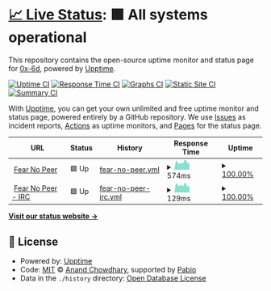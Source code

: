 # [📈 Live Status](https://status.fearnopeer.io): <!--live status--> **🟩 All systems operational**

This repository contains the open-source uptime monitor and status page for [0x-6d](https://status.fearnopeer.io), powered by [Upptime](https://github.com/upptime/upptime).

[![Uptime CI](https://github.com/0x-6d/status.fearnopeer/workflows/Uptime%20CI/badge.svg)](https://github.com/0x-6d/status.fearnopeer/actions?query=workflow%3A%22Uptime+CI%22)
[![Response Time CI](https://github.com/0x-6d/status.fearnopeer/workflows/Response%20Time%20CI/badge.svg)](https://github.com/0x-6d/status.fearnopeer/actions?query=workflow%3A%22Response+Time+CI%22)
[![Graphs CI](https://github.com/0x-6d/status.fearnopeer/workflows/Graphs%20CI/badge.svg)](https://github.com/0x-6d/status.fearnopeer/actions?query=workflow%3A%22Graphs+CI%22)
[![Static Site CI](https://github.com/0x-6d/status.fearnopeer/workflows/Static%20Site%20CI/badge.svg)](https://github.com/0x-6d/status.fearnopeer/actions?query=workflow%3A%22Static+Site+CI%22)
[![Summary CI](https://github.com/0x-6d/status.fearnopeer/workflows/Summary%20CI/badge.svg)](https://github.com/0x-6d/status.fearnopeer/actions?query=workflow%3A%22Summary+CI%22)

With [Upptime](https://upptime.js.org), you can get your own unlimited and free uptime monitor and status page, powered entirely by a GitHub repository. We use [Issues](https://github.com/0x-6d/status.fearnopeer/issues) as incident reports, [Actions](https://github.com/0x-6d/status.fearnopeer/actions) as uptime monitors, and [Pages](https://status.fearnopeer.io) for the status page.

<!--start: status pages-->
<!-- This summary is generated by Upptime (https://github.com/upptime/upptime) -->
<!-- Do not edit this manually, your changes will be overwritten -->
<!-- prettier-ignore -->
| URL | Status | History | Response Time | Uptime |
| --- | ------ | ------- | ------------- | ------ |
| <img alt="" src="https://icons.duckduckgo.com/ip3/fearnopeer.com.ico" height="13"> [Fear No Peer](https://fearnopeer.com) | 🟩 Up | [fear-no-peer.yml](https://github.com/0x-6d/status.fearnopeer/commits/HEAD/history/fear-no-peer.yml) | <details><summary><img alt="Response time graph" src="./graphs/fear-no-peer/response-time-week.png" height="20"> 574ms</summary><br><a href="https://status.fearnopeer.io/history/fear-no-peer"><img alt="Response time 587" src="https://img.shields.io/endpoint?url=https%3A%2F%2Fraw.githubusercontent.com%2F0x-6d%2Fstatus.fearnopeer%2FHEAD%2Fapi%2Ffear-no-peer%2Fresponse-time.json"></a><br><a href="https://status.fearnopeer.io/history/fear-no-peer"><img alt="24-hour response time 479" src="https://img.shields.io/endpoint?url=https%3A%2F%2Fraw.githubusercontent.com%2F0x-6d%2Fstatus.fearnopeer%2FHEAD%2Fapi%2Ffear-no-peer%2Fresponse-time-day.json"></a><br><a href="https://status.fearnopeer.io/history/fear-no-peer"><img alt="7-day response time 574" src="https://img.shields.io/endpoint?url=https%3A%2F%2Fraw.githubusercontent.com%2F0x-6d%2Fstatus.fearnopeer%2FHEAD%2Fapi%2Ffear-no-peer%2Fresponse-time-week.json"></a><br><a href="https://status.fearnopeer.io/history/fear-no-peer"><img alt="30-day response time 571" src="https://img.shields.io/endpoint?url=https%3A%2F%2Fraw.githubusercontent.com%2F0x-6d%2Fstatus.fearnopeer%2FHEAD%2Fapi%2Ffear-no-peer%2Fresponse-time-month.json"></a><br><a href="https://status.fearnopeer.io/history/fear-no-peer"><img alt="1-year response time 587" src="https://img.shields.io/endpoint?url=https%3A%2F%2Fraw.githubusercontent.com%2F0x-6d%2Fstatus.fearnopeer%2FHEAD%2Fapi%2Ffear-no-peer%2Fresponse-time-year.json"></a></details> | <details><summary><a href="https://status.fearnopeer.io/history/fear-no-peer">100.00%</a></summary><a href="https://status.fearnopeer.io/history/fear-no-peer"><img alt="All-time uptime 99.89%" src="https://img.shields.io/endpoint?url=https%3A%2F%2Fraw.githubusercontent.com%2F0x-6d%2Fstatus.fearnopeer%2FHEAD%2Fapi%2Ffear-no-peer%2Fuptime.json"></a><br><a href="https://status.fearnopeer.io/history/fear-no-peer"><img alt="24-hour uptime 100.00%" src="https://img.shields.io/endpoint?url=https%3A%2F%2Fraw.githubusercontent.com%2F0x-6d%2Fstatus.fearnopeer%2FHEAD%2Fapi%2Ffear-no-peer%2Fuptime-day.json"></a><br><a href="https://status.fearnopeer.io/history/fear-no-peer"><img alt="7-day uptime 100.00%" src="https://img.shields.io/endpoint?url=https%3A%2F%2Fraw.githubusercontent.com%2F0x-6d%2Fstatus.fearnopeer%2FHEAD%2Fapi%2Ffear-no-peer%2Fuptime-week.json"></a><br><a href="https://status.fearnopeer.io/history/fear-no-peer"><img alt="30-day uptime 99.65%" src="https://img.shields.io/endpoint?url=https%3A%2F%2Fraw.githubusercontent.com%2F0x-6d%2Fstatus.fearnopeer%2FHEAD%2Fapi%2Ffear-no-peer%2Fuptime-month.json"></a><br><a href="https://status.fearnopeer.io/history/fear-no-peer"><img alt="1-year uptime 99.89%" src="https://img.shields.io/endpoint?url=https%3A%2F%2Fraw.githubusercontent.com%2F0x-6d%2Fstatus.fearnopeer%2FHEAD%2Fapi%2Ffear-no-peer%2Fuptime-year.json"></a></details>
| <img alt="" src="https://icons.duckduckgo.com/ip3/null.ico" height="13"> [Fear No Peer - IRC](irc.librairc.net) | 🟩 Up | [fear-no-peer-irc.yml](https://github.com/0x-6d/status.fearnopeer/commits/HEAD/history/fear-no-peer-irc.yml) | <details><summary><img alt="Response time graph" src="./graphs/fear-no-peer-irc/response-time-week.png" height="20"> 129ms</summary><br><a href="https://status.fearnopeer.io/history/fear-no-peer-irc"><img alt="Response time 140" src="https://img.shields.io/endpoint?url=https%3A%2F%2Fraw.githubusercontent.com%2F0x-6d%2Fstatus.fearnopeer%2FHEAD%2Fapi%2Ffear-no-peer-irc%2Fresponse-time.json"></a><br><a href="https://status.fearnopeer.io/history/fear-no-peer-irc"><img alt="24-hour response time 112" src="https://img.shields.io/endpoint?url=https%3A%2F%2Fraw.githubusercontent.com%2F0x-6d%2Fstatus.fearnopeer%2FHEAD%2Fapi%2Ffear-no-peer-irc%2Fresponse-time-day.json"></a><br><a href="https://status.fearnopeer.io/history/fear-no-peer-irc"><img alt="7-day response time 129" src="https://img.shields.io/endpoint?url=https%3A%2F%2Fraw.githubusercontent.com%2F0x-6d%2Fstatus.fearnopeer%2FHEAD%2Fapi%2Ffear-no-peer-irc%2Fresponse-time-week.json"></a><br><a href="https://status.fearnopeer.io/history/fear-no-peer-irc"><img alt="30-day response time 130" src="https://img.shields.io/endpoint?url=https%3A%2F%2Fraw.githubusercontent.com%2F0x-6d%2Fstatus.fearnopeer%2FHEAD%2Fapi%2Ffear-no-peer-irc%2Fresponse-time-month.json"></a><br><a href="https://status.fearnopeer.io/history/fear-no-peer-irc"><img alt="1-year response time 140" src="https://img.shields.io/endpoint?url=https%3A%2F%2Fraw.githubusercontent.com%2F0x-6d%2Fstatus.fearnopeer%2FHEAD%2Fapi%2Ffear-no-peer-irc%2Fresponse-time-year.json"></a></details> | <details><summary><a href="https://status.fearnopeer.io/history/fear-no-peer-irc">100.00%</a></summary><a href="https://status.fearnopeer.io/history/fear-no-peer-irc"><img alt="All-time uptime 99.99%" src="https://img.shields.io/endpoint?url=https%3A%2F%2Fraw.githubusercontent.com%2F0x-6d%2Fstatus.fearnopeer%2FHEAD%2Fapi%2Ffear-no-peer-irc%2Fuptime.json"></a><br><a href="https://status.fearnopeer.io/history/fear-no-peer-irc"><img alt="24-hour uptime 100.00%" src="https://img.shields.io/endpoint?url=https%3A%2F%2Fraw.githubusercontent.com%2F0x-6d%2Fstatus.fearnopeer%2FHEAD%2Fapi%2Ffear-no-peer-irc%2Fuptime-day.json"></a><br><a href="https://status.fearnopeer.io/history/fear-no-peer-irc"><img alt="7-day uptime 100.00%" src="https://img.shields.io/endpoint?url=https%3A%2F%2Fraw.githubusercontent.com%2F0x-6d%2Fstatus.fearnopeer%2FHEAD%2Fapi%2Ffear-no-peer-irc%2Fuptime-week.json"></a><br><a href="https://status.fearnopeer.io/history/fear-no-peer-irc"><img alt="30-day uptime 100.00%" src="https://img.shields.io/endpoint?url=https%3A%2F%2Fraw.githubusercontent.com%2F0x-6d%2Fstatus.fearnopeer%2FHEAD%2Fapi%2Ffear-no-peer-irc%2Fuptime-month.json"></a><br><a href="https://status.fearnopeer.io/history/fear-no-peer-irc"><img alt="1-year uptime 99.99%" src="https://img.shields.io/endpoint?url=https%3A%2F%2Fraw.githubusercontent.com%2F0x-6d%2Fstatus.fearnopeer%2FHEAD%2Fapi%2Ffear-no-peer-irc%2Fuptime-year.json"></a></details>

<!--end: status pages-->

[**Visit our status website →**](https://status.fearnopeer.io)

## 📄 License

- Powered by: [Upptime](https://github.com/upptime/upptime)
- Code: [MIT](./LICENSE) © [Anand Chowdhary](https://anandchowdhary.com), supported by [Pabio](https://pabio.com)
- Data in the `./history` directory: [Open Database License](https://opendatacommons.org/licenses/odbl/1-0/)
